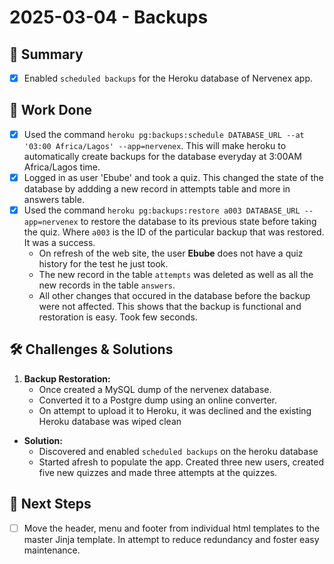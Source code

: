 # 2025-03-04 - Backups
## 🌟 Summary
- [x] Enabled `scheduled backups` for the Heroku database of Nervenex app.

## 🔨 Work Done
- [x] Used the command `heroku pg:backups:schedule DATABASE_URL --at '03:00 Africa/Lagos' --app=nervenex`. This will make heroku to automatically create backups for the database everyday at 3:00AM Africa/Lagos time.
- [x] Logged in as user 'Ebube' and took a quiz. This changed the state of the database by addding a new record in attempts table and more in answers table.
- [x] Used the command `heroku pg:backups:restore a003 DATABASE_URL --app=nervenex` to restore the database to its previous state before taking the quiz. Where `a003` is the ID of the particular backup that was restored. It was a success.
    * On refresh of the web site, the user **Ebube** does not have a quiz history for the test he just took.
    * The new record in the table `attempts` was deleted as well as all the new records in the table `answers`.
    * All other changes that occured in the database before the backup were not affected. This shows that the backup is functional and restoration is easy. Took few seconds.

## 🛠 Challenges & Solutions
1. **Backup Restoration:**
    * Once created a MySQL dump of the nervenex database.
    * Converted it to a Postgre dump using an online converter.
    * On attempt to upload it to Heroku, it was declined and the existing Heroku database was wiped clean
  - **Solution:**
    * Discovered and enabled `scheduled backups` on the heroku database
    * Started afresh to populate the app. Created three new users, created five new quizzes and made three attempts at the quizzes.

## 🚀 Next Steps
- [ ] Move the header, menu and footer from individual html templates to the master Jinja template. In attempt to reduce redundancy and foster easy maintenance.
